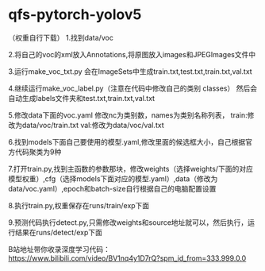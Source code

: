 # qfs-pytorch-yolov5
<!-- 如何训练自己的数据集？ -->
（权重自行下载）
1.找到data/voc

2.将自己的voc的xml放入Annotations,将原图放入images和JPEGImages文件中

3.运行make_voc_txt.py 会在ImageSets中生成train.txt,test.txt,train.txt,val.txt

4.继续运行make_voc_label.py（注意在代码中修改自己的类别 classes） 然后会自动生成labels文件夹和test.txt,train.txt,val.txt

5.修改data下面的voc.yaml  修改nc为类别数，names为类别名称列表， train:修改为data/voc/train.txt  val:修改为data/voc/val.txt

6.找到models下面自己要使用的模型.yaml,修改里面的候选框大小，自己根据官方代码聚类为9种

7.打开train.py,找到主函数的参数那块，修改weights（选择weights/下面的对应模型权重）,cfg（选择models下面对应的模型.yaml）,data（修改为data/voc.yaml）,epoch和batch-size自行根据自己的电脑配置设置

8.执行train.py,权重保存在runs/train/exp下面

9.预测代码执行detect.py,只需修改weights和source地址就可以，然后执行，运行结果在runs/detect/exp下面

B站地址带你收录深度学习代码：https://www.bilibili.com/video/BV1nq4y1D7rQ?spm_id_from=333.999.0.0


